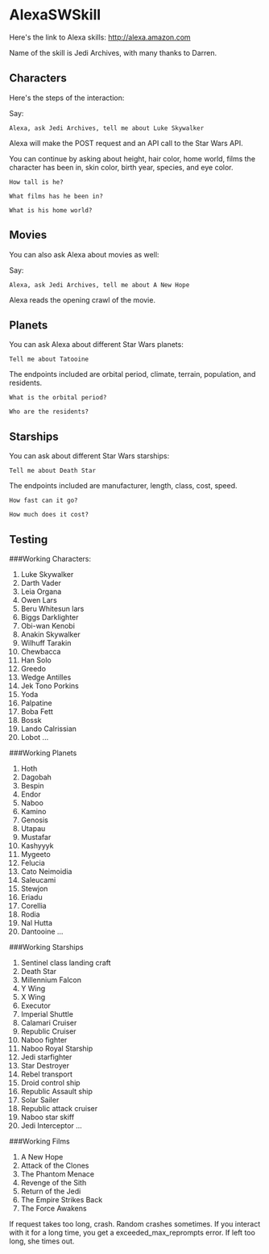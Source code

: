 # AlexaSWSkill

Here's the link to Alexa skills: <http://alexa.amazon.com>

Name of the skill is Jedi Archives, with many thanks to Darren. 

## Characters

Here's the steps of the interaction:

Say: 

```
Alexa, ask Jedi Archives, tell me about Luke Skywalker
```

Alexa will make the POST request and an API call to the Star Wars API. 

You can continue by asking about height, hair color, home world, films the character has been in, skin color, birth year, species, and eye color. 

```
How tall is he?
```

```
What films has he been in?
```

```
What is his home world?
```

## Movies

You can also ask Alexa about movies as well:

Say: 

```
Alexa, ask Jedi Archives, tell me about A New Hope
```

Alexa reads the opening crawl of the movie. 

## Planets

You can ask Alexa about different Star Wars planets:

```
Tell me about Tatooine
```

The endpoints included are orbital period, climate, terrain, population, and residents. 


```
What is the orbital period?
```

```
Who are the residents?
```

## Starships

You can ask about different Star Wars starships:

```
Tell me about Death Star
```

The endpoints included are manufacturer, length, class, cost, speed.

``` 
How fast can it go?
```

```
How much does it cost?
```

## Testing

###Working Characters:

1. Luke Skywalker
2. Darth Vader
3. Leia Organa
4. Owen Lars
5. Beru Whitesun lars
6. Biggs Darklighter 
7. Obi-wan Kenobi
8. Anakin Skywalker
9. Wilhuff Tarakin
10. Chewbacca
11. Han Solo
12. Greedo
13. Wedge Antilles
14. Jek Tono Porkins
15. Yoda
16. Palpatine
17. Boba Fett
18. Bossk
19. Lando Calrissian 
20. Lobot
...

###Working Planets

1. Hoth 
2. Dagobah
3. Bespin
4. Endor
5. Naboo
6. Kamino
7. Genosis
8. Utapau
9. Mustafar
10. Kashyyyk
11. Mygeeto
12. Felucia
13. Cato Neimoidia
14. Saleucami
15. Stewjon
16. Eriadu
17. Corellia
18. Rodia
19. Nal Hutta
20. Dantooine
...

###Working Starships

1. Sentinel class landing craft
2. Death Star
3. Millennium Falcon
4. Y Wing
5. X Wing
6. Executor
7. Imperial Shuttle 
8. Calamari Cruiser
9. Republic Cruiser
10. Naboo fighter
11. Naboo Royal Starship 
12. Jedi starfighter
13. Star Destroyer 
14. Rebel transport
15. Droid control ship
16. Republic Assault ship 
17. Solar Sailer
18. Republic attack cruiser
19. Naboo star skiff
20. Jedi Interceptor 
...


###Working Films

1. A New Hope
2. Attack of the Clones
3. The Phantom Menace
4. Revenge of the Sith
5. Return of the Jedi
6. The Empire Strikes Back
7. The Force Awakens

If request takes too long, crash.
Random crashes sometimes. 
If you interact with it for a long time, you get a exceeded_max_reprompts error.
If left too long, she times out. 


